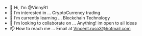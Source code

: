 - 👋 Hi, I’m @VinnyR1
- 👀 I’m interested in ... CryptoCurrency trading
- 🌱 I’m currently learning ... Blockchain Technology
- 💞️ I’m looking to collaborate on ... Anything! im open to all ideas
- 📫 How to reach me ... Email at Vincent.ruso3@hotmail.com

<!---
VinnyR1/VinnyR1 is a ✨ special ✨ repository because its `README.md` (this file) appears on your GitHub profile.
You can click the Preview link to take a look at your changes.
--->
